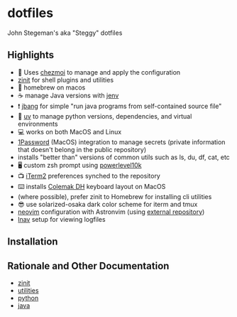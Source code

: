 # dotfiles

John Stegeman's aka "Steggy" dotfiles


## Highlights

- 🚀 Uses [chezmoi](https://github.com/twpayne/chezmoi) to manage and apply the configuration
- [zinit](https://github.com/zdharma-continuum/zinit) for shell plugins and utilities
- 🍺 homebrew on macos
- ☕️ manage Java versions with [jenv](https://github.com/jenv/jenv)
- ❗️ [jbang](https://www.jbang.dev/) for simple "run java programs from self-contained source file"
- 🐍 [uv](https://docs.astral.sh/uv/) to manage python versions, dependencies, and virtual environments
- 💻 works on both MacOS and Linux
- [1Password](https://1password.com) (MacOS) integration to manage secrets (private information that doesn't belong in the public repository)
- installs "better than" versions of common utils such as ls, du, df, cat, etc
- 🖥️ custom zsh prompt using [powerlevel10k](https://github.com/romkatv/powerlevel10k)
- 📺 [iTerm2](https://iterm2.com) preferences synched to the repository
- ⌨️ installs [Colemak DH](https://colemakmods.github.io/mod-dh/) keyboard layout on MacOS
- (where possible), prefer zinit to Homebrew for installing cli utilities
- 😎 use solarized-osaka dark color scheme for iterm and tmux
- [neovim](https://neovim.io/) configuration with Astronvim (using [external repository](https://github.com/johnstegeman/nvim_astrov4))
- [lnav](https://lnav.org/) setup for viewing logfiles


## Installation


## Rationale and Other Documentation

- [zinit](docs/zinit.md)
- [utilities](docs/utilities.md)
- [python](docs/python.md)
- [java](docs/java.md)